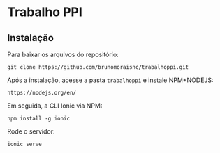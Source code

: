 # Trabalho PPI

## Instalação

Para baixar os arquivos do repositório:

`git clone https://github.com/brunomoraisnc/trabalhoppi.git`

Após a instalação, acesse a pasta `trabalhoppi` e instale NPM+NODEJS:

`https://nodejs.org/en/`

Em seguida, a CLI Ionic via NPM:

`npm install -g ionic`

Rode o servidor:

`ionic serve`